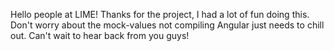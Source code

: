 Hello people at LIME! 
Thanks for the project, I had a lot of fun doing this.
Don't worry about the mock-values not compiling Angular just needs to chill out.
Can't wait to hear back from you guys!

